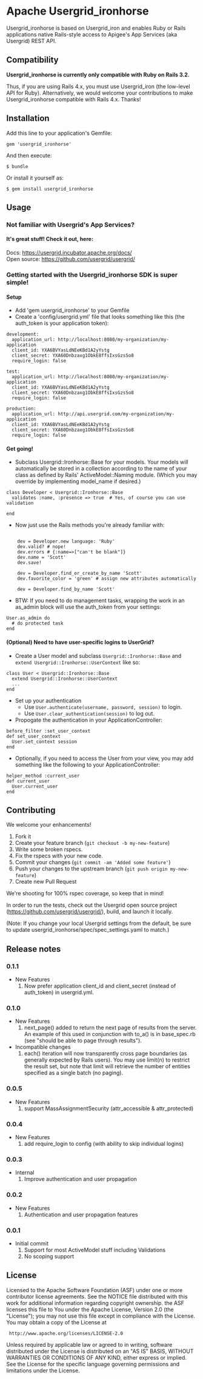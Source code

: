 # Apache Usergrid_ironhorse

Usergrid_ironhorse is based on Usergrid_iron and enables Ruby or Rails applications
native Rails-style access to Apigee's App Services (aka Usergrid) REST API.

## Compatibility

**Usergrid_ironhorse is currently only compatible with Ruby on Rails 3.2.**

Thus, if you are using Rails 4.x, you must use Usergrid_iron (the low-level API for Ruby).
Alternatively, we would welcome your contributions to make Usergrid_ironhorse compatible with Rails 4.x. Thanks!

## Installation

Add this line to your application's Gemfile:

    gem 'usergrid_ironhorse'

And then execute:

    $ bundle

Or install it yourself as:

    $ gem install usergrid_ironhorse


## Usage

### Not familiar with Usergrid's App Services?

#### It's great stuff! Check it out, here:

  Docs: <https://usergrid.incubator.apache.org/docs/>  
  Open source: <https://github.com/usergrid/usergrid/>

### Getting started with the Usergrid_ironhorse SDK is super simple!

#### Setup

* Add 'gem usergrid_ironhorse' to your Gemfile
* Create a 'config/usergrid.yml' file that looks something like this (the
auth_token is your application token):

```
development:
  application_url: http://localhost:8080/my-organization/my-application
  client_id: YXA6BVYasLdNEeKBd1A2yYstg
  client_secret: YXA60Dnbzaxg1ObkE8ffsIxsGzsSo8
  require_login: false

test:
  application_url: http://localhost:8080/my-organization/my-application
  client_id: YXA6BVYasLdNEeKBd1A2yYstg
  client_secret: YXA60Dnbzaxg1ObkE8ffsIxsGzsSo8
  require_login: false

production:
  application_url: http://api.usergrid.com/my-organization/my-application
  client_id: YXA6BVYasLdNEeKBd1A2yYstg
  client_secret: YXA60Dnbzaxg1ObkE8ffsIxsGzsSo8
  require_login: false
```

#### Get going!

* Subclass Usergrid::Ironhorse::Base for your models.
Your models will automatically be stored in a collection according to the name of your
class as defined by Rails' ActiveModel::Naming module. (Which you may override by
implementing model_name if desired.)

```
class Developer < Usergrid::Ironhorse::Base
  validates :name, :presence => true  # Yes, of course you can use validation

end
```

* Now just use the Rails methods you're already familiar with:

```

    dev = Developer.new language: 'Ruby'
    dev.valid? # nope!
    dev.errors # {:name=>["can't be blank"]}
    dev.name = 'Scott'
    dev.save!

    dev = Developer.find_or_create_by_name 'Scott'
    dev.favorite_color = 'green' # assign new attributes automatically

    dev = Developer.find_by_name 'Scott'
```

* BTW: If you need to do management tasks, wrapping the work in an as_admin block
will use the auth_token from your settings:

```
User.as_admin do
  # do protected task
end
```


#### (Optional) Need to have user-specific logins to UserGrid?

* Create a User model and subclass `Usergrid::Ironhorse::Base` and `extend
Usergrid::Ironhorse::UserContext` like so:

```
class User < Usergrid::Ironhorse::Base
  extend Usergrid::Ironhorse::UserContext
  ...
end
```

* Set up your authentication
	* Use `User.authenticate(username, password, session)` to login.
	* Use `User.clear_authentication(session)` to log out.
* Propogate the authentication in your ApplicationController:

```
before_filter :set_user_context
def set_user_context
  User.set_context session
end
```

* Optionally, if you need to access the User from your view, you may add something
like the following to your ApplicationController:

```
helper_method :current_user
def current_user
  User.current_user
end
```

## Contributing

We welcome your enhancements!

1. Fork it
2. Create your feature branch (`git checkout -b my-new-feature`)
3. Write some broken rspecs.
4. Fix the rspecs with your new code.
3. Commit your changes (`git commit -am 'Added some feature'`)
4. Push your changes to the upstream branch (`git push origin my-new-feature`)
5. Create new Pull Request

We're shooting for 100% rspec coverage, so keep that in mind!

In order to run the tests, check out the Usergrid open source project
(https://github.com/usergrid/usergrid/), build, and launch it locally.

(Note: If you change your local Usergrid settings from the default, be sure to update
usergrid_ironhorse/spec/spec_settings.yaml to match.)


## Release notes

### 0.1.1
* New Features
  1. Now prefer application client_id and client_secret (instead of auth_token) in usergrid.yml.

### 0.1.0
* New Features
  1. next_page() added to return the next page of results from the server. An example of this used in conjunction
     with to_a() is in base_spec.rb (see "should be able to page through results").
* Incompatible changes
  1. each() iteration will now transparently cross page boundaries (as generally expected by Rails users).
     You may use limit(n) to restrict the result set, but note that limit will retrieve the number of entities
     specified as a single batch (no paging).

### 0.0.5
* New Features
  1. support MassAssignmentSecurity (attr_accessible & attr_protected)

### 0.0.4
* New Features
  1. add require_login to config (with ability to skip individual logins)

### 0.0.3
* Internal
  1. Improve authentication and user propagation

### 0.0.2
* New Features
  1. Authentication and user propagation features

### 0.0.1
* Initial commit
  1. Support for most ActiveModel stuff including Validations
  1. No scoping support


## License
Licensed to the Apache Software Foundation (ASF) under one or more
contributor license agreements.  See the NOTICE file distributed with
this work for additional information regarding copyright ownership.
the ASF licenses this file to You under the Apache License, Version 2.0
(the "License"); you may not use this file except in compliance with
the License.  You may obtain a copy of the License at

     http://www.apache.org/licenses/LICENSE-2.0

Unless required by applicable law or agreed to in writing, software
distributed under the License is distributed on an "AS IS" BASIS,
WITHOUT WARRANTIES OR CONDITIONS OF ANY KIND, either express or implied.
See the License for the specific language governing permissions and
limitations under the License.

